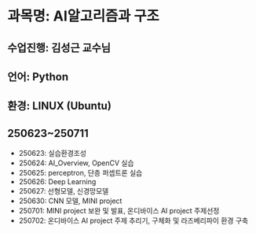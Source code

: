 # 과목명: AI알고리즘과 구조
## 수업진행: 김성근 교수님
## 언어: Python
## 환경: LINUX (Ubuntu)
## 250623~250711
* 250623: 실습환경조성
* 250624: AI_Overview, OpenCV 실습
* 250625: perceptron, 단층 퍼셉트론 실습
* 250626: Deep Learning
* 250627: 선형모델, 신경망모델
* 250630: CNN 모델, MINI project
* 250701: MINI project 보완 및 발표, 온디바이스 AI project 주제선정
* 250702: 온디바이스 AI project 주제 추리기, 구체화 및 라즈베리파이 환경 구축
